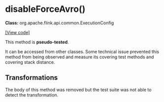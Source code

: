 # disableForceAvro()

**Class:** org.apache.flink.api.common.ExecutionConfig

[[View code]](https://github.com/apache/flink/blob/740f711c4ec9c4b7cdefd01c9f64857c345a68a1/flink-core/src/main/java//org/apache/flink/api/common/ExecutionConfig.java#L589)

This method is **pseudo-tested**.


It can be accessed from other classes.
Some technical issue prevented this method from being observed and measure its covering test methods and covering stack distance.

## Transformations

The body of this method was removed but the test suite was not able to detect the transformation.


